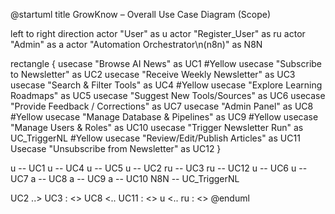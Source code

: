 @startuml
title GrowKnow – Overall Use Case Diagram (Scope)

left to right direction
actor "User" as u
actor "Register_User" as ru
actor "Admin" as a
actor "Automation Orchestrator\n(n8n)" as N8N

rectangle {
usecase "Browse AI News" as UC1 #Yellow
usecase "Subscribe to Newsletter" as UC2
usecase "Receive Weekly Newsletter" as UC3
usecase "Search & Filter Tools" as UC4 #Yellow
usecase "Explore Learning Roadmaps" as UC5
usecase "Suggest New Tools/Sources" as UC6
usecase "Provide Feedback / Corrections" as UC7
usecase "Admin Panel" as UC8 #Yellow
usecase "Manage Database & Pipelines" as UC9 #Yellow
usecase "Manage Users & Roles" as UC10
usecase "Trigger Newsletter Run" as UC_TriggerNL #Yellow
usecase "Review/Edit/Publish  Articles" as UC11
Usecase "Unsubscribe from Newsletter" as UC12
}

u -- UC1
u -- UC4
u -- UC5
u -- UC2
ru -- UC3
ru -- UC12
u -- UC6
u -- UC7
a -- UC8
a -- UC9
a -- UC10
N8N -- UC_TriggerNL

UC2 ..> UC3 : <<include>>
UC8 <.. UC11 : <<include>>
u <.. ru : <<extend>>
@enduml